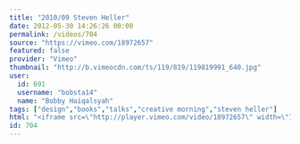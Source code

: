 ```yaml
---
title: "2010/09 Steven Heller"
date: 2012-05-30 14:26:26 00:00
permalink: /videos/704
source: "https://vimeo.com/18972657"
featured: false
provider: "Vimeo"
thumbnail: "http://b.vimeocdn.com/ts/119/819/119819991_640.jpg"
user:
  id: 691
  username: "bobsta14"
  name: "Bobby Haiqalsyah"
tags: ["design","books","talks","creative morning","steven heller"]
html: "<iframe src=\"http://player.vimeo.com/video/18972657\" width=\"1280\" height=\"720\" frameborder=\"0\" webkitAllowFullScreen mozallowfullscreen allowFullScreen></iframe>"
id: 704
---
```


